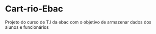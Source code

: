 # Cart-rio-Ebac
Projeto do curso de T.I da ebac com o objetivo de armazenar dados dos alunos e funcionários 
